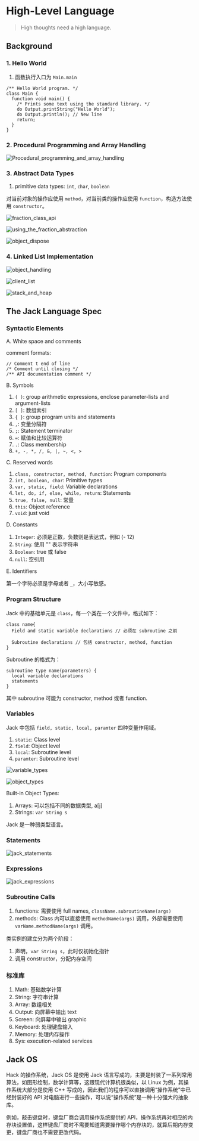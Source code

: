 ﻿# High-Level Language

> High thoughts need a high language.

## Background

### 1. Hello World

1. 函数执行入口为 `Main.main`

```jack
/** Hello World program. */
class Main {
  function void main() {
    /* Prints some text using the standard library. */
    do Output.printString("Hello World");
    do Output.println(); // New line
    return;
  }
}
```

### 2. Procedural Programming and Array Handling

![Procedural_programming_and_array_handling](images/Procedural_programming_and_array_handling.png)  

### 3. Abstract Data Types

1. primitive data types: `int`, `char`, `boolean`

对当前对象的操作应使用 `method`，对当前类的操作应使用 `function`，构造方法使用 `constructor`。

![fraction_class_api](images/fraction_class_api.png)  

![using_the_fraction_abstraction](images/using_the_fraction_abstraction.png)  

![object_dispose](images/object_dispose.png)  

### 4. Linked List Implementation

![object_handling](images/object_handling.png)  

![client_list](images/client_list.png)  

![stack_and_heap](images/stack_and_heap.png)  

## The Jack Language Spec

### Syntactic Elements

A. White space and comments

comment formats:

```jack
// Comment t end of line
/* Comment until closing */
/** API documentation comment */
```

B. Symbols

1. `( )`: group arithmetic expressions, enclose parameter-lists and argument-lists
2. `[ ]`: 数组索引
3. `{ }`: group program units and statements
4. `,`: 变量分隔符
5. `;`: Statement terminator
6. `=`: 赋值和比较运算符
7. `.`: Class membership
8. `+, -, *, /, &, |, ~, <, >`

C. Reserved words

1. `class, constructor, method, function`: Program components
2. `int, boolean, char`: Primitive types
3. `var, static, field`: Variable declarations
4. `let, do, if, else, while, return`: Statements
5. `true, false, null`: 常量
6. `this`: Object reference
7. `void`: just void

D. Constants

1. `Integer`: 必须是正数，负数则是表达式，例如 (- 12)
2. `String`: 使用 "" 表示字符串
3. `Boolean`: true 或 false
4. `null`: 空引用

E. Identifiers

第一个字符必须是字母或者 `_`，大小写敏感。

### Program Structure

Jack 中的基础单元是 `class`，每一个类在一个文件中，格式如下：

```jack
class name{
  Field and static variable declarations // 必须在 subroutine 之前

  Subroutine declarations // 包括 constructor, method, function
}
```

Subroutine 的格式为：

```jack
subroutine type name(parameters) {
  local variable declarations
  statements
}
```

其中 subroutine 可能为 constructor, method 或者 function.

### Variables

Jack 中包括 `field, static, local, paramter` 四种变量作用域。

1. `static`: Class level
2. `field`: Object level
3. `local`: Subroutine level
4. `paramter`: Subroutine level

![variable_types](images/variable_types.png)  

![object_types](images/object_types.png)  

Built-in Object Types:

1. Arrays: 可以包括不同的数据类型, a[j]
2. Strings: `var String s`

Jack 是一种弱类型语言。

### Statements

![jack_statements](images/jack_statements.png)  

### Expressions

![jack_expressions](images/jack_expressions.png)  

### Subroutine Calls

1. functions: 需要使用 full names, `className.subroutineName(args)`
2. methods: Class 内可以直接使用 `methodName(args)` 调用，外部需要使用 `varName.methodName(args)` 调用。

类实例的建立分为两个阶段：

1. 声明，`var String s`，此时仅初始化指针
2. 调用 constructor，分配内存空间

### 标准库

1. Math: 基础数学计算
2. String: 字符串计算
3. Array: 数组相关
4. Output: 向屏幕中输出 text
5. Screen: 向屏幕中输出 graphic
6. Keyboard: 处理键盘输入
7. Memory: 处理内存操作
8. Sys: execution-related services

## Jack OS

Hack 的操作系统，Jack OS 是使用 Jack 语言写成的，主要是封装了一系列常用算法，如图形绘制，数学计算等，这跟现代计算机很类似，以 Linux 为例，其操作系统大部分是使用 C++ 写成的，因此我们的程序可以直接调用“操作系统”中已经封装好的 API 对电脑进行一些操作，可以说“操作系统”是一种十分强大的抽象库。

例如，敲击键盘时，键盘厂商会调用操作系统提供的 API，操作系统再对相应的内存块设置值，这样键盘厂商时不需要知道需要操作哪个内存块的，就算后期内存变更，键盘厂商也不需要更改代码。
